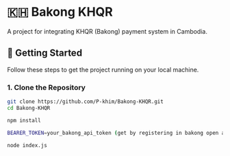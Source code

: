 # 🇰🇭 Bakong KHQR

A project for integrating KHQR (Bakong) payment system in Cambodia.

## 🚀 Getting Started

Follow these steps to get the project running on your local machine.

### 1. Clone the Repository

```bash
git clone https://github.com/P-khim/Bakong-KHQR.git
cd Bakong-KHQR

npm install

BEARER_TOKEN=your_bakong_api_token (get by registering in bakong open api -- https://api-bakong.nbc.gov.kh/register )

node index.js
